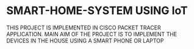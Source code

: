 # SMART-HOME-SYSTEM USING IoT

THIS PROJECT IS IMPLEMENTED IN CISCO PACKET TRACER APPLICATION.
MAIN AIM OF THE PROJECT IS TO IMPLEMENT THE DEVICES IN THE HOUSE USING A SMART PHONE OR LAPTOP
